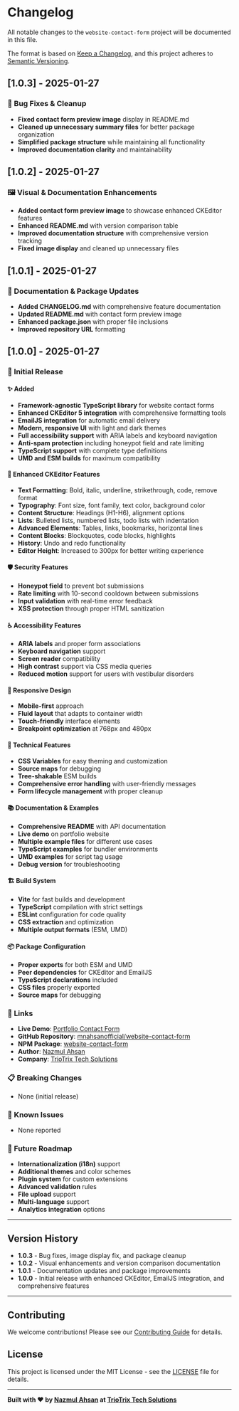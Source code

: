 # Changelog

All notable changes to the `website-contact-form` project will be documented in this file.

The format is based on [Keep a Changelog](https://keepachangelog.com/en/1.0.0/),
and this project adheres to [Semantic Versioning](https://semver.org/spec/v2.0.0.html).

## [1.0.3] - 2025-01-27

### 🔧 Bug Fixes & Cleanup
- **Fixed contact form preview image** display in README.md
- **Cleaned up unnecessary summary files** for better package organization
- **Simplified package structure** while maintaining all functionality
- **Improved documentation clarity** and maintainability

## [1.0.2] - 2025-01-27

### 🖼️ Visual & Documentation Enhancements
- **Added contact form preview image** to showcase enhanced CKEditor features
- **Enhanced README.md** with version comparison table
- **Improved documentation structure** with comprehensive version tracking
- **Fixed image display** and cleaned up unnecessary files

## [1.0.1] - 2025-01-27

### 📝 Documentation & Package Updates
- **Added CHANGELOG.md** with comprehensive feature documentation
- **Updated README.md** with contact form preview image
- **Enhanced package.json** with proper file inclusions
- **Improved repository URL** formatting

## [1.0.0] - 2025-01-27

### 🎉 Initial Release

#### ✨ Added
- **Framework-agnostic TypeScript library** for website contact forms
- **Enhanced CKEditor 5 integration** with comprehensive formatting tools
- **EmailJS integration** for automatic email delivery
- **Modern, responsive UI** with light and dark themes
- **Full accessibility support** with ARIA labels and keyboard navigation
- **Anti-spam protection** including honeypot field and rate limiting
- **TypeScript support** with complete type definitions
- **UMD and ESM builds** for maximum compatibility

#### 🎨 Enhanced CKEditor Features
- **Text Formatting**: Bold, italic, underline, strikethrough, code, remove format
- **Typography**: Font size, font family, text color, background color
- **Content Structure**: Headings (H1-H6), alignment options
- **Lists**: Bulleted lists, numbered lists, todo lists with indentation
- **Advanced Elements**: Tables, links, bookmarks, horizontal lines
- **Content Blocks**: Blockquotes, code blocks, highlights
- **History**: Undo and redo functionality
- **Editor Height**: Increased to 300px for better writing experience

#### 🛡️ Security Features
- **Honeypot field** to prevent bot submissions
- **Rate limiting** with 10-second cooldown between submissions
- **Input validation** with real-time error feedback
- **XSS protection** through proper HTML sanitization

#### ♿ Accessibility Features
- **ARIA labels** and proper form associations
- **Keyboard navigation** support
- **Screen reader** compatibility
- **High contrast** support via CSS media queries
- **Reduced motion** support for users with vestibular disorders

#### 📱 Responsive Design
- **Mobile-first** approach
- **Fluid layout** that adapts to container width
- **Touch-friendly** interface elements
- **Breakpoint optimization** at 768px and 480px

#### 🔧 Technical Features
- **CSS Variables** for easy theming and customization
- **Source maps** for debugging
- **Tree-shakable** ESM builds
- **Comprehensive error handling** with user-friendly messages
- **Form lifecycle management** with proper cleanup

#### 📚 Documentation & Examples
- **Comprehensive README** with API documentation
- **Live demo** on portfolio website
- **Multiple example files** for different use cases
- **TypeScript examples** for bundler environments
- **UMD examples** for script tag usage
- **Debug version** for troubleshooting

#### 🏗️ Build System
- **Vite** for fast builds and development
- **TypeScript** compilation with strict settings
- **ESLint** configuration for code quality
- **CSS extraction** and optimization
- **Multiple output formats** (ESM, UMD)

#### 📦 Package Configuration
- **Proper exports** for both ESM and UMD
- **Peer dependencies** for CKEditor and EmailJS
- **TypeScript declarations** included
- **CSS files** properly exported
- **Source maps** for debugging

### 🔗 Links
- **Live Demo**: [Portfolio Contact Form](https://my-portfolio-mnahsanofficials-projects.vercel.app/#contact)
- **GitHub Repository**: [mnahsanofficial/website-contact-form](https://github.com/mnahsanofficial/website-contact-form)
- **NPM Package**: [website-contact-form](https://www.npmjs.com/package/website-contact-form)
- **Author**: [Nazmul Ahsan](https://www.linkedin.com/in/mn-ahsan/)
- **Company**: [TrioTrix Tech Solutions](https://www.linkedin.com/company/triotrix-tech-solutions/)

### 📋 Breaking Changes
- None (initial release)

### 🐛 Known Issues
- None reported

### 🔮 Future Roadmap
- **Internationalization (i18n)** support
- **Additional themes** and color schemes
- **Plugin system** for custom extensions
- **Advanced validation** rules
- **File upload** support
- **Multi-language** support
- **Analytics integration** options

---

## Version History

- **1.0.3** - Bug fixes, image display fix, and package cleanup
- **1.0.2** - Visual enhancements and version comparison documentation
- **1.0.1** - Documentation updates and package improvements
- **1.0.0** - Initial release with enhanced CKEditor, EmailJS integration, and comprehensive features

---

## Contributing

We welcome contributions! Please see our [Contributing Guide](https://github.com/mnahsanofficial/website-contact-form/blob/main/README.md#contributing) for details.

## License

This project is licensed under the MIT License - see the [LICENSE](LICENSE) file for details.

---

**Built with ❤️ by [Nazmul Ahsan](https://www.linkedin.com/in/mn-ahsan/) at [TrioTrix Tech Solutions](https://www.linkedin.com/company/triotrix-tech-solutions/)**
